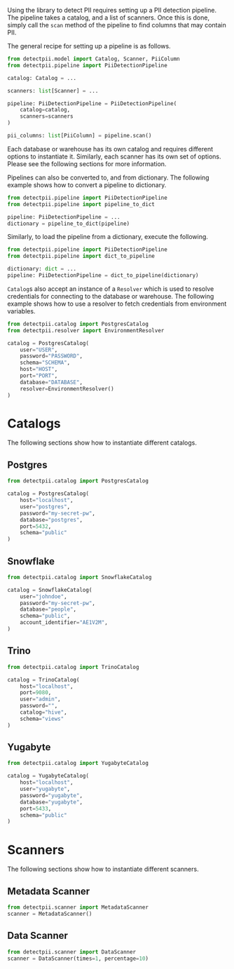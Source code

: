 Using the library to detect PII requires setting up a PII detection pipeline. The pipeline takes a catalog, and a list of scanners. 
Once this is done, simply call the `scan` method of the pipeline to find columns that may contain PII. 

The general recipe for setting up a pipeline is as follows.  

```python
from detectpii.model import Catalog, Scanner, PiiColumn
from detectpii.pipeline import PiiDetectionPipeline

catalog: Catalog = ...

scanners: list[Scanner] = ...

pipeline: PiiDetectionPipeline = PiiDetectionPipeline(
    catalog=catalog,
    scanners=scanners
)

pii_columns: list[PiiColumn] = pipeline.scan()
```  

Each database or warehouse has its own catalog and requires different options to instantiate it. Similarly, each scanner 
has its own set of options. Please see the following sections for more information.

Pipelines can also be converted to, and from dictionary. The following example shows how to convert a pipeline to dictionary.

```python
from detectpii.pipeline import PiiDetectionPipeline
from detectpii.pipeline import pipeline_to_dict

pipeline: PiiDetectionPipeline = ...
dictionary = pipeline_to_dict(pipeline)
```

Similarly, to load the pipeline from a dictionary, execute the following.

```python
from detectpii.pipeline import PiiDetectionPipeline
from detectpii.pipeline import dict_to_pipeline

dictionary: dict = ...
pipeline: PiiDetectionPipeline = dict_to_pipeline(dictionary)
```

`Catalog`s also accept an instance of a `Resolver` which is used to resolve credentials for connecting to the database or warehouse. The 
following example shows how to use a resolver to fetch credentials from environment variables.

```python
from detectpii.catalog import PostgresCatalog
from detectpii.resolver import EnvironmentResolver

catalog = PostgresCatalog(
    user="USER",
    password="PASSWORD",
    schema="SCHEMA",
    host="HOST",
    port="PORT",
    database="DATABASE",
    resolver=EnvironmentResolver()
)
```

# Catalogs  

The following sections show how to instantiate different catalogs.

## Postgres

```python
from detectpii.catalog import PostgresCatalog

catalog = PostgresCatalog(
    host="localhost",
    user="postgres",
    password="my-secret-pw",
    database="postgres",
    port=5432,
    schema="public"
)
```

## Snowflake 

```python
from detectpii.catalog import SnowflakeCatalog

catalog = SnowflakeCatalog(
    user="johndoe",
    password="my-secret-pw",
    database="people",
    schema="public",
    account_identifier="AE1V2M",
)
```  

## Trino  

```python
from detectpii.catalog import TrinoCatalog

catalog = TrinoCatalog(
    host="localhost",
    port=9080,
    user="admin",
    password="",
    catalog="hive",
    schema="views"
)
```  

## Yugabyte  

```python
from detectpii.catalog import YugabyteCatalog

catalog = YugabyteCatalog(
    host="localhost",
    user="yugabyte",
    password="yugabyte",
    database="yugabyte",
    port=5433,
    schema="public"
)
```

# Scanners  

The following sections show how to instantiate different scanners.  

## Metadata Scanner  

```python
from detectpii.scanner import MetadataScanner
scanner = MetadataScanner()
```

## Data Scanner

```python
from detectpii.scanner import DataScanner
scanner = DataScanner(times=1, percentage=10)
```